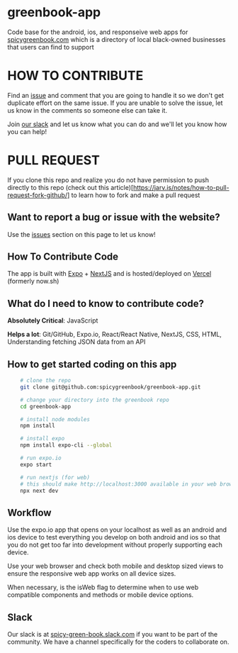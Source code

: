 # greenbook-app
Code base for the android, ios, and responseive web apps for [spicygreenbook.com](https://spicygreenbook.com) which is a directory of local black-owned businesses that users can find to support

# HOW TO CONTRIBUTE
Find an [issue](https://github.com/spicygreenbook/greenbook-app/issues) and comment that you are going to handle it so we don't get duplicate effort on the same issue. If you are unable to solve the issue, let us know in the comments so someone else can take it.

Join [our slack](https://spicy-green-book.slack.com) and let us know what you can do and we'll let you know how you can help!

# PULL REQUEST
If you clone this repo and realize you do not have permission to push directly to this repo (check out this article)[https://jarv.is/notes/how-to-pull-request-fork-github/] to learn how to fork and make a pull request

## Want to report a bug or issue with the website?
Use the [issues](https://github.com/spicygreenbook/greenbook-app/issues) section on this page to let us know!

## How To Contribute Code
The app is built with [Expo](https://expo.io/) + [NextJS](https://nextjs.org/) and is hosted/deployed on [Vercel](https://www.vercel.com) (formerly now.sh)

## What do I need to know to contribute code?
**Absolutely Critical**: JavaScript

**Helps a lot**: Git/GitHub, Expo.io, React/React Native, NextJS, CSS, HTML, Understanding fetching JSON data from an API

## How to get started coding on this app
```sh
    # clone the repo
    git clone git@github.com:spicygreenbook/greenbook-app.git

    # change your directory into the greenbook repo
    cd greenbook-app

    # install node modules
    npm install

    # install expo
    npm install expo-cli --global

    # run expo.io
    expo start

    # run nextjs (for web)
    # this should make http://localhost:3000 available in your web browser
    npx next dev

```

## Workflow
  Use the expo.io app that opens on your localhost as well as an android and ios device to test everything you develop on both android and ios so that you do not get too far into development without properly supporting each device.

  Use your web browser and check both mobile and desktop sized views to ensure the responsive web app works on all device sizes.

  When necessary, is the isWeb flag to determine when to use web compatible components and methods or mobile device options.


## Slack
Our slack is at [spicy-green-book.slack.com](https://spicy-green-book.slack.com) if you want to be part of the community. We have a channel specifically for the coders to collaborate on.

